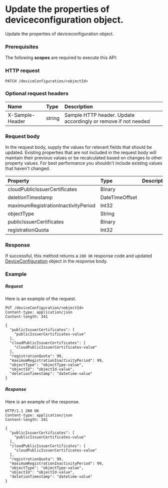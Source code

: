 # Update the properties of deviceconfiguration object.

Update the properties of deviceconfiguration object.
### Prerequisites
The following **scopes** are required to execute this API: 
### HTTP request
<!-- { "blockType": "ignored" } -->
```http
PATCH /deviceConfiguration/<objectId>
```
### Optional request headers
| Name       | Type | Description|
|:-----------|:------|:----------|
| X-Sample-Header  | string  | Sample HTTP header. Update accordingly or remove if not needed|

### Request body
In the request body, supply the values for relevant fields that should be updated. Existing properties that are not included in the request body will maintain their previous values or be recalculated based on changes to other property values. For best performance you shouldn't include existing values that haven't changed.

| Property	   | Type	|Description|
|:---------------|:--------|:----------|
|cloudPublicIssuerCertificates|Binary||
|deletionTimestamp|DateTimeOffset||
|maximumRegistrationInactivityPeriod|Int32||
|objectType|String||
|publicIssuerCertificates|Binary||
|registrationQuota|Int32||

### Response
If successful, this method returns a `200 OK` response code and updated [DeviceConfiguration](../resources/deviceconfiguration.md) object in the response body.
### Example
##### Request
Here is an example of the request.
<!-- {
  "blockType": "request",
  "name": "update_deviceconfiguration"
}-->
```http
PUT /deviceConfiguration/<objectId>
Content-type: application/json
Content-length: 341

{
  "publicIssuerCertificates": [
    "publicIssuerCertificates-value"
  ],
  "cloudPublicIssuerCertificates": [
    "cloudPublicIssuerCertificates-value"
  ],
  "registrationQuota": 99,
  "maximumRegistrationInactivityPeriod": 99,
  "objectType": "objectType-value",
  "objectId": "objectId-value",
  "deletionTimestamp": "datetime-value"
}
```
##### Response
Here is an example of the response.
<!-- {
  "blockType": "response",
  "truncated": false,
  "@odata.type": "microsoft.graph.deviceconfiguration"
} -->
```http
HTTP/1.1 200 OK
Content-type: application/json
Content-length: 341

{
  "publicIssuerCertificates": [
    "publicIssuerCertificates-value"
  ],
  "cloudPublicIssuerCertificates": [
    "cloudPublicIssuerCertificates-value"
  ],
  "registrationQuota": 99,
  "maximumRegistrationInactivityPeriod": 99,
  "objectType": "objectType-value",
  "objectId": "objectId-value",
  "deletionTimestamp": "datetime-value"
}
```

<!-- uuid: 22142466-56df-4e5b-b74d-b14229592ab8
2015-10-19 09:07:21 UTC -->
<!-- {
  "type": "#page.annotation",
  "description": "Update the properties of deviceconfiguration object.",
  "keywords": "",
  "section": "documentation",
  "tocPath": ""
}-->